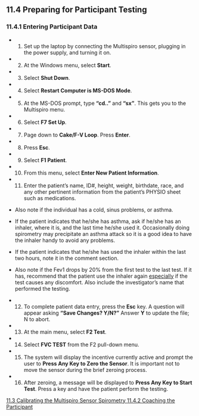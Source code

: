 ## 11.4 Preparing for Participant Testing

### 11.4.1 Entering Participant Data

* 1. Set up the laptop by connecting the Multispiro sensor, plugging in the power supply, and turning it on.
* 2. At the Windows menu, select **Start**.
* 3. Select **Shut Down**.
* 4. Select **Restart Computer is MS-DOS Mode**.
* 5. At the MS-DOS prompt, type **“cd..”** and **“sx”**.  This gets you to the Multispiro menu.
* 6. Select **F7 Set Up**.
* 7. Page down to **Cake/F-V Loop**. Press **Enter**.
* 8. Press **Esc**.
* 9. Select **F1 Patient**.
* 10. From this menu, select **Enter New Patient Information**.
* 11. Enter the patient’s name, ID#, height, weight, birthdate, race, and any other pertinent information from the patient’s PHYSIO sheet such as medications.

 * Also note if the individual has a cold, sinus problems, or asthma.
 * If the patient indicates that he/she has asthma, ask if he/she has an inhaler, where it is, and the last time he/she used it.  Occasionally doing spirometry may precipitate an asthma attack so it is a good idea to have the inhaler handy to avoid any problems.
 * If the patient indicates that he/she has used the inhaler within the last two hours, note it in the comment section.
 * Also note if the Fev1 drops by 20% from the first test to the last test. If it has, recommend that the patient use the inhaler again <u>especially</u> if the test causes any discomfort. Also include the investigator’s name that performed the testing.

* 12. To complete patient data entry, press the **Esc** key.  A question will appear asking **“Save Changes? Y/N?”** Answer **Y** to update the file; N to abort.
* 13. At the main menu, select **F2 Test**.
* 14. Select **FVC TEST** from the F2 pull-down menu.
* 15. The system will display the incentive currently active and prompt the user to **Press Any Key to Zero the Sensor**. It is important not to move the sensor during the brief zeroing process.
* 16. After zeroing, a message will be displayed to **Press Any Key to Start Test**. Press a key and have the patient perform the testing.


<div class="center">
<div class="btn-group">
  <a href=":pages_path:/manuals/spirometry/11-03-calibrating-multispiro-sensor.md" class="btn btn-default">
    <span class="glyphicon glyphicon-chevron-left"></span>
    11.3 Calibrating the Multispiro Sensor
  </a>

  <a href=":pages_path:/manuals/spirometry" class="btn btn-default">
    <span class="glyphicon glyphicon-chevron-up"></span>
    Spirometry
  </a>

  <a href=":pages_path:/manuals/spirometry/11-04-02-coaching-ppt.md" class="btn btn-success">
    11.4.2 Coaching the Participant
    <span class="glyphicon glyphicon-chevron-right"></span>
  </a>
</div>
</div>
